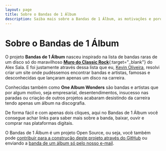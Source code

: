 ```yaml
---
layout: page
title: Sobre o Bandas de 1 Álbum
description: Saiba mais sobre a Bandas de 1 Álbum, as motivações e porque amamos artistas e bandas que lançaram um álbum só.
---
```


# Sobre o Bandas de 1 Álbum

O projeto **Bandas de 1 Álbum** nasceu inspirado na lista de bandas raras de um disco só do maravilhoso [**Muro do Classic Rock**](https://murodoclassicrock4.blogspot.com/){:target="\_blank"} do Alex Sala. E foi justamente através dessa lista que eu, [Kevin Oliveira](https://kevinoliveira.com.br/), resolvi criar um site onde pudéssemos encontrar bandas e artistas, famosas e desconhecidas que lançaram apenas um disco na carreira.

Conhecidas também como **One Album Wonders** são bandas e artistas que por algum motivo, seja empresarial, desentendimentos, insucesso nas paradas ou criação de outros projetos acabaram desistindo da carreira tendo apenas um álbum na discografia.

De forma fácil e com apenas dois cliques, aqui no Bandas de 1 Álbum você consegue achar links para saber mais sobre a banda, baixar, ouvir e comprar nas plataformas digitais.

O Bandas de 1 Álbum é um projeto Open Source, ou seja, você também pode [contribuir para a construção deste projeto através do GitHub](https://github.com/bandas1album/bandas1album.github.io) ou enviando a [banda de um álbum só pelo nosso e-mail](mailto:bandasde1album@gmail.com).
